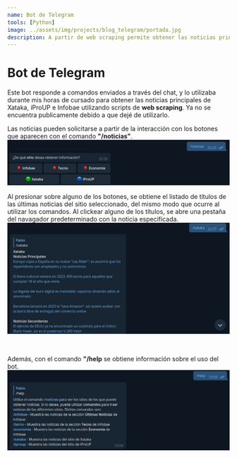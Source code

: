 ```yaml
---
name: Bot de Telegram
tools: [Python]
image: ../assets/img/projects/blog_telegram/portada.jpg
description: A partir de web scraping permite obtener las noticias principales de ciertos sitios que son de mi interés personal.
---
```


# Bot de Telegram <a href="https://github.com/PabloMusaber/telegram-bot-noticias" style="color: #6c757d" onMouseOver="this.style.color='#333333'" onMouseOut="this.style.color='#6c757d'" target="githubWindow"><i class="fab fa-github"></i></a>

Este bot responde a comandos enviados a través del chat, y lo utilizaba durante mis horas de cursado para obtener las noticias principales de Xataka, iProUP e Infobae utilizando scripts de **web scraping**. Ya no se encuentra publicamente debido a que dejé de utilizarlo.

Las noticias pueden solicitarse a partir de la interacción con los botones que aparecen con el comando **"/noticias"**.
![noticias](../assets/img/projects/blog_telegram/noticias.jpg)
<br>

Al presionar sobre alguno de los botones, se obtiene el listado de títulos de las últimas noticias del sitio seleccionado, del mismo modo que ocurre al utilizar los comandos. Al clickear alguno de los títulos, se abre una pestaña del navagador predeterminado con la noticia especificada.
![perfil](../assets/img/projects/blog_telegram/noticias_comando.jpg)

<br>

Además, con el comando **"/help** se obtiene información sobre el uso del bot.
![perfil](../assets/img/projects/blog_telegram/noticias_help.jpg)

<br>

<script src='https://cdn.jsdelivr.net/gh/eddymens/markdown-external-link-script@v2.0.0/main.min.js'></script>
